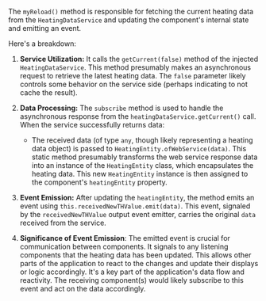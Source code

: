 The `myReload()` method is responsible for fetching the current heating data from the `HeatingDataService` and updating the component's internal state and emitting an event.

Here's a breakdown:

1.  **Service Utilization:** It calls the `getCurrent(false)` method of the injected `HeatingDataService`. This method presumably makes an asynchronous request to retrieve the latest heating data. The `false` parameter likely controls some behavior on the service side (perhaps indicating to not cache the result).

2.  **Data Processing:** The `subscribe` method is used to handle the asynchronous response from the `heatingDataService.getCurrent()` call.  When the service successfully returns data:
    *   The received data (of type `any`, though likely representing a heating data object) is passed to `HeatingEntity.ofWebService(data)`. This static method presumably transforms the web service response data into an instance of the `HeatingEntity` class, which encapsulates the heating data.  This new `HeatingEntity` instance is then assigned to the component's `heatingEntity` property.

3.  **Event Emission:** After updating the `heatingEntity`, the method emits an event using `this.receivedNewTHValue.emit(data)`. This event, signaled by the `receivedNewTHValue` output event emitter, carries the original `data` received from the service.

4. **Significance of Event Emission**:  The emitted event is crucial for communication between components. It signals to any listening components that the heating data has been updated. This allows other parts of the application to react to the changes and update their displays or logic accordingly. It's a key part of the application's data flow and reactivity. The receiving component(s) would likely subscribe to this event and act on the data accordingly.